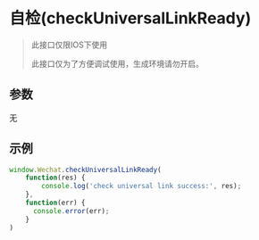 # 自检(checkUniversalLinkReady)

> 此接口仅限IOS下使用
>
> 此接口仅为了方便调试使用，生成环境请勿开启。



## 参数

无



## 示例

```javascript
window.Wechat.checkUniversalLinkReady(
    function(res) {
        console.log('check universal link success:', res);
    },
  	function(err) {
      console.error(err);
    }
)
```